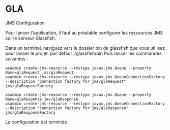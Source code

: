 # GLA

JMS Configuration

Pour lancer l'application, il faut au préalable configurer les ressources JMS sur le serveur Glassfish.

Dans un terminal, naviguez vers le dossier bin de glassfish que vous utilisez pour lancer le projet.
par defaut ./glassfish/bin
Puis lancer les commandes suivantes :

    asadmin create-jms-resource --restype javax.jms.Queue --property Name=glaRequest jms/glaRequest
    asadmin create-jms-resource --restype javax.jms.QueueConnectionFactory --description "connection factory for jms/glaRequest" jms/glaRequestFactory
    
    asadmin create-jms-resource --restype javax.jms.Queue --property Name=glaResponse jms/glaResponse
    asadmin create-jms-resource --restype javax.jms.QueueConnectionFactory --description "connection factory for jms/glaResponse" jms/glaResponseFactory

La configuration est terminée
